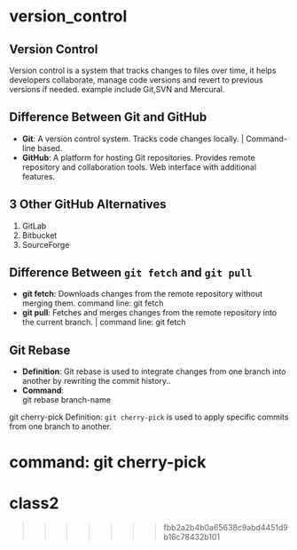 # version_control
## Version Control  

Version control is a system that tracks changes to files over time, it helps developers collaborate, manage code versions and revert to previous versions if needed. example include Git,SVN and Mercural.  

## Difference Between Git and GitHub  

- **Git**: A version control system.
Tracks code changes locally. | Command-line based. 
- **GitHub**: A platform for hosting Git repositories. Provides remote repository and collaboration tools. Web interface with additional features.  

## 3 Other GitHub Alternatives  
1. GitLab  
2. Bitbucket  
3. SourceForge  

## Difference Between `git fetch` and `git pull`  
- **git fetch**: Downloads changes from the remote repository without merging them. command line: git fetch  
- **git pull**: Fetches and merges changes from the remote repository into the current branch. | command line: git fetch 

## Git Rebase  
- **Definition**: Git rebase is used to integrate changes from one branch into another by rewriting the commit history..  
- **Command**:  
  git rebase branch-name

git cherry-pick
Definition: `git cherry-pick` is used to apply specific commits from one branch to another.


command: git cherry-pick <commit-hash>
=======
# class2
>>>>>>> fbb2a2b4b0a65638c9abd4451d9b16c78432b101
